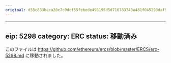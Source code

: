 ```yaml
---
original: d55c833baca20c7c0dcf55febede498195d5d716783743a481f045293daf9cf6
---
```


---
eip: 5298
category: ERC
status: 移動済み
---

このファイルは https://github.com/ethereum/ercs/blob/master/ERCS/erc-5298.md に移動されました。